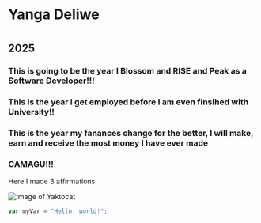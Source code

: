 # <H1>Yanga Deliwe<H1>
<H2>2025</H2>
<H3>This is going to be the year I Blossom and RISE and Peak as a Software Developer!!!</H3>
<H3>This is the year I get employed before I am even finsihed with University!!</H3>
<H3>This is the year my fanances change for the better, I will make, earn and receive the most money I have ever made<H3>
<H3>CAMAGU!!!</H3>


Here I made 3 affirmations

![Image of Yaktocat](https://octodex.github.com/images/yaktocat.png)

``` javascript
var myVar = "Hello, world!";
```
